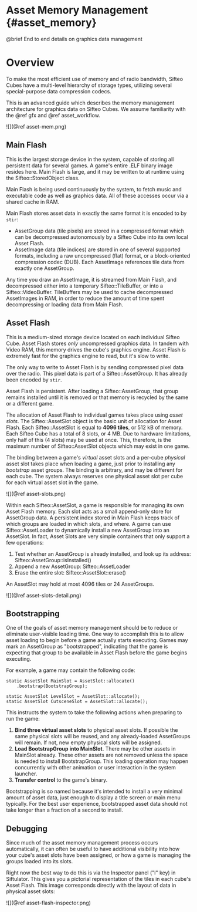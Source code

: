 Asset Memory Management      {#asset_memory}
=======================

@brief End to end details on graphics data management

# Overview

To make the most efficient use of memory and of radio bandwidth, Sifteo Cubes have a multi-level hierarchy of storage types, utilizing several special-purpose data compression codecs.

This is an advanced guide which describes the memory management architecture for graphics data on Sifteo Cubes. We assume familiarity with the @ref gfx and @ref asset_workflow.

![](@ref asset-mem.png)

## Main Flash

This is the largest storage device in the system, capable of storing all persistent data for several games. A game's entire .ELF binary image resides here. Main Flash is large, and it may be written to at runtime using the Sifteo::StoredObject class.

Main Flash is being used continuously by the system, to fetch music and executable code as well as graphics data. All of these accesses occur via a shared cache in RAM.

Main Flash stores asset data in exactly the same format it is encoded to by `stir`:

- AssetGroup data (tile pixels) are stored in a compressed format which can be decompressed autonomously by a Sifteo Cube into its own local Asset Flash.
- AssetImage data (tile indices) are stored in one of several supported formats, including a raw uncompressed (flat) format, or a block-oriented compression codec (DUB). Each AssetImage references tile data from exactly one AssetGroup.

Any time you draw an AssetImage, it is streamed from Main Flash, and decompressed either into a temporary Sifteo::TileBuffer, or into a Sifteo::VideoBuffer. TileBuffers may be used to cache decompressed AssetImages in RAM, in order to reduce the amount of time spent decompressing or loading data from Main Flash.

## Asset Flash

This is a medium-sized storage device located on each individual Sifteo Cube. Asset Flash stores _only_ uncompressed graphics data. In tandem with Video RAM, this memory drives the cube's graphics engine. Asset Flash is extremely fast for the graphics engine to read, but it's slow to write.

The only way to write to Asset Flash is by sending compressed pixel data over the radio. This pixel data is part of a Sifteo::AssetGroup. It has already been encoded by `stir`.

Asset Flash is persistent. After loading a Sifteo::AssetGroup, that group remains installed until it is removed or that memory is recycled by the same or a different game.

The allocation of Asset Flash to individual games takes place using _asset slots_. The Sifteo::AssetSlot object is the basic unit of allocation for Asset Flash. Each Sifteo::AssetSlot is equal to __4096 tiles__, or 512 kB of memory. Each Sifteo Cube has a total of 8 slots, or 4 MB. Due to hardware limitations, only half of this (4 slots) may be used at once. This, therefore, is the maximum number of Sifteo::AssetSlot objects which may exist in one game.

The binding between a game's _virtual_ asset slots and a per-cube _physical_ asset slot takes place when loading a game, just prior to installing any _bootstrap_ asset groups. The binding is arbitrary, and may be different for each cube. The system always reserves one physical asset slot per cube for each virtual asset slot in the game.

![](@ref asset-slots.png)

Within each Sifteo::AssetSlot, a game is responsible for managing its own Asset Flash memory. Each slot acts as a small append-only store for AssetGroup data. A persistent index stored in Main Flash keeps track of which groups are loaded in which slots, and where. A game can use Sifteo::AssetLoader to dynamically install a new AssetGroup into an AssetSlot. In fact, Asset Slots are very simple containers that only support a few operations:

1. Test whether an AssetGroup is already installed, and look up its address: Sifteo::AssetGroup::isInstalled()
2. Append a new AssetGroup: Sifteo::AssetLoader
3. Erase the entire slot: Sifteo::AssetSlot::erase()

An AssetSlot may hold at most 4096 tiles or 24 AssetGroups.

![](@ref asset-slots-detail.png)

## Bootstrapping

One of the goals of asset memory management should be to reduce or eliminate user-visible loading time. One way to accomplish this is to allow asset loading to begin before a game actually starts executing. Games may mark an AssetGroup as "bootstrapped", indicating that the game is expecting that group to be available in Asset Flash before the game begins executing.

For example, a game may contain the following code:

    static AssetSlot MainSlot = AssetSlot::allocate()
        .bootstrap(BootstrapGroup);

    static AssetSlot LevelSlot = AssetSlot::allocate();
    static AssetSlot CutsceneSlot = AssetSlot::allocate();

This instructs the system to take the following actions when preparing to run the game:

1. __Bind three virtual asset slots__ to physical asset slots. If possible the same physical slots will be reused, and any already-loaded AssetGroups will remain. If not, new empty physical slots will be assigned.
2. __Load BootstrapGroup into MainSlot__. There may be other assets in MainSlot already. These other assets are not removed unless the space is needed to install BootstrapGroup. This loading operation may happen concurrently with other animation or user interaction in the system launcher.
3. __Transfer control__ to the game's binary.

Bootstrapping is so named because it's intended to install a very minimal amount of asset data, just enough to display a title screen or main menu typically. For the best user experience, bootstrapped asset data should not take longer than a fraction of a second to install.

## Debugging

Since much of the asset memory management process occurs automatically, it can often be useful to have additional visibility into how your cube's asset slots have been assigned, or how a game is managing the groups loaded into its slots.

Right now the best way to do this is via the Inspector panel ("I" key) in Siftulator. This gives you a pictorial representation of the tiles in each cube's Asset Flash. This image corresponds directly with the layout of data in physical asset slots:

![](@ref asset-flash-inspector.png)
